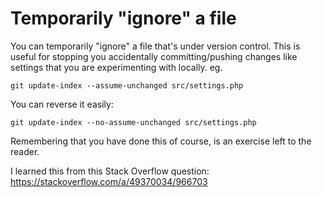 # Temporarily "ignore" a file

You can temporarily "ignore" a file that's under version control. This is useful for stopping you accidentally committing/pushing changes like settings that you are experimenting with locally. eg.

```
git update-index --assume-unchanged src/settings.php
```

You can reverse it easily:

```
git update-index --no-assume-unchanged src/settings.php
```

Remembering that you have done this of course, is an exercise left to the reader.

I learned this from this Stack Overflow question: <https://stackoverflow.com/a/49370034/966703>
